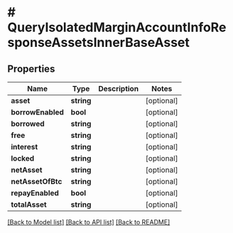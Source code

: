 # # QueryIsolatedMarginAccountInfoResponseAssetsInnerBaseAsset

## Properties

Name | Type | Description | Notes
------------ | ------------- | ------------- | -------------
**asset** | **string** |  | [optional]
**borrowEnabled** | **bool** |  | [optional]
**borrowed** | **string** |  | [optional]
**free** | **string** |  | [optional]
**interest** | **string** |  | [optional]
**locked** | **string** |  | [optional]
**netAsset** | **string** |  | [optional]
**netAssetOfBtc** | **string** |  | [optional]
**repayEnabled** | **bool** |  | [optional]
**totalAsset** | **string** |  | [optional]

[[Back to Model list]](../../README.md#models) [[Back to API list]](../../README.md#endpoints) [[Back to README]](../../README.md)
